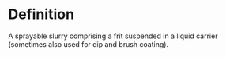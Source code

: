 # Definition

A sprayable slurry comprising a frit suspended in a liquid carrier
(sometimes also used for dip and brush coating).
